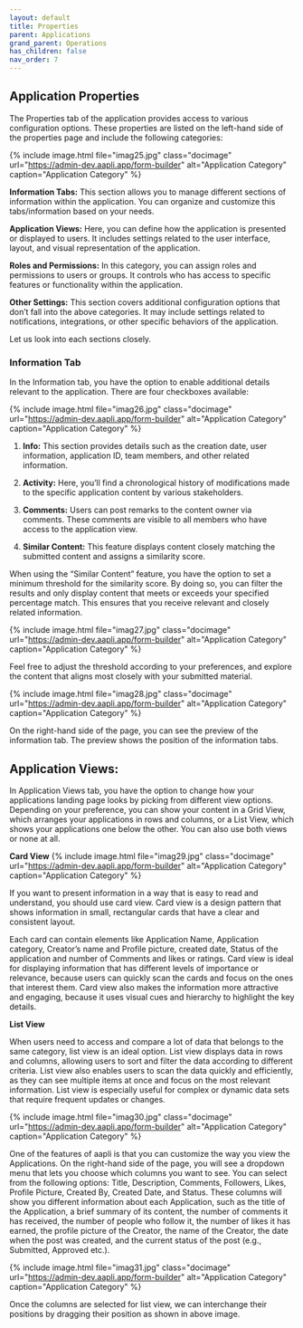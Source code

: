 ```yaml
---
layout: default
title: Properties
parent: Applications
grand_parent: Operations
has_children: false
nav_order: 7
---
```


## Application Properties

The Properties tab of the application provides access to various configuration options. These properties are listed on the left-hand side of the properties page and include the following categories:

{% include image.html file="imag25.jpg" class="docimage" url="https://admin-dev.aapli.app/form-builder" alt="Application Category" caption="Application Category" %}

**Information Tabs:** This section allows you to manage different sections of information within the application. You can organize and customize this tabs/information based on your needs.

**Application Views:** Here, you can define how the application is presented or displayed to users. It includes settings related to the user interface, layout, and visual representation of the application.

**Roles and Permissions:** In this category, you can assign roles and permissions to users or groups. It controls who has access to specific features or functionality within the application.

**Other Settings:** This section covers additional configuration options that don’t fall into the above categories. It may include settings related to notifications, integrations, or other specific behaviors of the application.

Let us look into each sections closely. 

### Information Tab 

In the Information tab, you have the option to enable additional details relevant to the application. There are four checkboxes available:

{% include image.html file="imag26.jpg" class="docimage" url="https://admin-dev.aapli.app/form-builder" alt="Application Category" caption="Application Category" %}

1. **Info:** This section provides details such as the creation date, user information, application ID, team members, and other related information.

2. **Activity:** Here, you’ll find a chronological history of modifications made to the specific application content by various stakeholders.

3. **Comments:** Users can post remarks to the content owner via comments. These comments are visible to all members who have access to the application view.

4. **Similar Content:** This feature displays content closely matching the submitted content and assigns a similarity score.

When using the “Similar Content” feature, you have the option to set a minimum threshold for the similarity score. By doing so, you can filter the results and only display content that meets or exceeds your specified percentage match. This ensures that you receive relevant and closely related information.

{% include image.html file="imag27.jpg" class="docimage" url="https://admin-dev.aapli.app/form-builder" alt="Application Category" caption="Application Category" %}

Feel free to adjust the threshold according to your preferences, and explore the content that aligns most closely with your submitted material.

{% include image.html file="imag28.jpg" class="docimage" url="https://admin-dev.aapli.app/form-builder" alt="Application Category" caption="Application Category" %}

On the right-hand side of the page, you can see the preview of the information tab. The preview shows  the position of the information tabs.

## Application Views:

In Application Views tab, you have the option to change how your applications landing page looks by picking from different view options. Depending on your preference, you can show your content in a Grid View, which arranges your applications in rows and columns, or a List View, which shows your applications one below the other. You can also use both views or none at all.

**Card View**
{% include image.html file="imag29.jpg" class="docimage" url="https://admin-dev.aapli.app/form-builder" alt="Application Category" caption="Application Category" %}

If you want to present information in a way that is easy to read and understand, you should use card view. Card view is a design pattern that shows information in small, rectangular cards that have a clear and consistent layout. 

Each card can contain elements like Application Name, Application category, Creator’s name and Profile picture, created date, Status of the application and number of Comments and likes or ratings. Card view is ideal for displaying information that has different levels of importance or relevance, because users can quickly scan the cards and focus on the ones that interest them. Card view also makes the information more attractive and engaging, because it uses visual cues and hierarchy to highlight the key details.

**List View**

When users need to access and compare a lot of data that belongs to the same category, list view is an ideal option. List view displays data in rows and columns, allowing users to sort and filter the data according to different criteria. List view also enables users to scan the data quickly and efficiently, as they can see multiple items at once and focus on the most relevant information. List view is especially useful for complex or dynamic data sets that require frequent updates or changes.

{% include image.html file="imag30.jpg" class="docimage" url="https://admin-dev.aapli.app/form-builder" alt="Application Category" caption="Application Category" %}


One of the features of aapli is that you can customize the way you view the Applications. On the right-hand side of the page, you will see a dropdown menu that lets you choose which columns you want to see. You can select from the following options: Title, Description, Comments, Followers, Likes, Profile Picture, Created By, Created Date, and Status. These columns will show you different information about each Application, such as the title of the Application, a brief summary of its content, the number of comments it has received, the number of people who follow it, the number of likes it has earned, the profile picture of the Creator, the name of the Creator, the date when the post was created, and the current status of the post (e.g., Submitted, Approved etc.). 

{% include image.html file="imag31.jpg" class="docimage" url="https://admin-dev.aapli.app/form-builder" alt="Application Category" caption="Application Category" %}

Once the columns are selected for list view, we can interchange their positions by dragging their position as shown in above image. 

